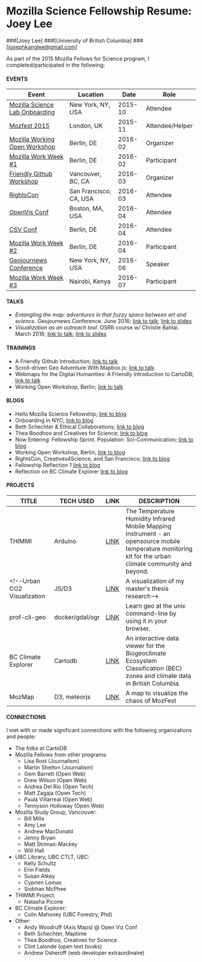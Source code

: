 # Mozilla Science Fellowship Resume: Joey Lee

###[Joey Lee] 
###[University of British Columbia]
###[josephkanglee@gmail.com]

As part of the 2015 Mozilla Fellows for Science program, I completed/participated in the following: 

#### EVENTS

Event | Location | Date | Role
----- | -------- | ---- | -----
[Mozilla Science Lab Onboarding]() | New York, NY, USA  | 2015-10 | Attendee
[Mozfest 2015]() | London, UK  | 2015-11 | Attendee/Helper
[Mozilla Working Open Workshop]() | Berlin, DE | 2016-02 | Organizer
[Mozilla Work Week #1]() | Berlin, DE  | 2016-02 | Participant
[Friendly Github Workshop]() | Vancouver, BC, CA  | 2016-03 | Organizer
[RightsCon]() | San Francisco, CA, USA  | 2016-03 | Attendee
[OpenVis Conf]() | Boston, MA, USA  | 2016-04 | Attendee
[CSV Conf]() | Berlin, DE  | 2016-04 | Attendee
[Mozilla Work Week #2]() | Berlin, DE  | 2016-04 | Participant
[Geojournews Conference]() | New York, NY, USA  | 2016-06 | Speaker
[Mozilla Work Week #3]() | Nairobi, Kenya  | 2016-07 | Participant

#### TALKS

* *Entangling the map: adventures in that fuzzy space between art and science*. Geojournews Conference. June 2016; [link to talk](); [link to slides]()
* *Visualization as an outreach tool*. OSRR course w/ Christie Bahlai. March 2016; [link to talk](); [link to slides](https://github.com/cbahlai/OSRR_course/blob/master/19_visualization_and_outreach.md)


#### TRAININGS
* A Friendly Github Introduction; [link to talk](http://joeyklee.github.io/friendly-github-intro/)
* Scroll-driven Geo Adventure With Mapbox.js; [link to talk](https://github.com/joeyklee/mapboxjs-scroll-driven-adventure)
* Webmaps for the Digital Humanities: A Friendly Introduction to CartoDB; [link to talk](https://github.com/joeyklee/friendly-cartodb-intro)
* Working Open Workshop, Berlin; [link to talk](https://github.com/joeyklee/working-open-workshop)



#### BLOGS
* Hello Mozilla Science Fellowship; [link to blog](http://jk-lee.com/hello-mozilla-science-fellowship/)
* Onboarding in NYC; [link to blog](http://jk-lee.com/onboarding-in-nyc/)
* Beth Schechter & Ethical Collaborations; [link to blog](http://jk-lee.com/chat-with-beth-schechter/)
* Thea Boodhoo and Creatives for Science; [link to blog](http://jk-lee.com/chat-with-thea-boodhoo/)
* Now Entering: Fellowship Sprint. Population: Sci-Communication; [link to blog](http://jk-lee.com/entering-sprint-land/)
* Working Open Workshop, Berlin; [link to blog](http://jk-lee.com/working-open-workshop-and-workweek/)
* RightsCon, Creatives4Science, and San Francisco; [link to blog](http://jk-lee.com/rightscon-san-francisco/)
* Fellowship Reflection 1 [link to blog](https://science.mozilla.org/blog/ff-joey)
* Reflection on BC Climate Explorer [link to blog](http://jk-lee.com/bc-climate-explorer/)

#### PROJECTS
TITLE | TECH USED | LINK | DESCRIPTION
----- | --------- | ---- | ------------
THIMMI | Arduino  | [LINK](https://github.com/ubc-micromet/TIHMMI) | The Temperature Humidity Infrared Mobile Mapping Instrument - an opensource mobile temperature monitoring kit for the urban climate community and beyond.
<!--Urban CO2 Visualization | JS/D3  | [LINK]() | A visualization of my master's thesis research-->
prof-cli-geo | docker/gdal/ogr | [LINK](https://github.com/joeyklee/prof-cli-geo) | Learn geo at the unix command-line by using it in your browser.
BC Climate Explorer | Cartodb | [LINK](https://github.com/joeyklee/bec-explorer) | An interactive data viewer for the Biogeoclimate Ecosystem Classification (BEC) zones and climate data in British Columbia.
MozMap | D3, meteorjs | [LINK](https://github.com/joeyklee/mozmap2015) | A map to visualize the chaos of MozFest



#### CONNECTIONS
I met with or made significant connections with the following organizations and people:

* The folks at CartoDB
* Mozilla Fellows from other programs:
	* Lisa Rost (Journalism)
	* Martin Shelton (Journalism)
	* Gem Barrett (Open Web)
	* Drew Wilson (Open Web)
	* Andrea Del Rio (Open Tech)
	* Matt Zagaja (Open Tech)
	* Paula Villarreal (Open Web)
	* Tennyson Holloway (Open Web)
* Mozilla Study Group, Vancouver:
	* Bill Mills
	* Amy Lee
	* Andrew MacDonald 
	* Jenny Bryan
	* Matt Strimas-Mackey
	* Will Hall
* UBC Library, UBC CTLT, UBC:
	* Kelly Schultz
	* Erin Fields
	* Susan Atkey
	* Cyprien Lomas
	* Siobhan McPhee
* THIMMI Project:
	* Natasha Picone
* BC Climate Explorer:
	* Colin Mahoney (UBC Forestry, Phd)
* Other:
	* Andy Woodruff (Axis Maps) @ Open Viz Conf
	* Beth Schechter, Maptime
	* Thea Boodhoo, Creatives for Science
	* Clint Lalonde (open text books)
	* Andrew Osheroff (web developer extraordinaire)